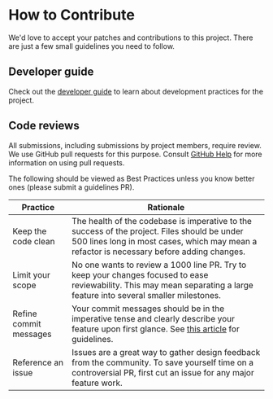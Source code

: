 # How to Contribute

We'd love to accept your patches and contributions to this project. There are
just a few small guidelines you need to follow.

## Developer guide

Check out the [developer guide](developer-guide.md) to learn about development practices for the project.

## Code reviews

All submissions, including submissions by project members, require review. We
use GitHub pull requests for this purpose. Consult
[GitHub Help](https://help.github.com/articles/about-pull-requests/) for more
information on using pull requests.

The following should be viewed as Best Practices unless you know better ones (please submit a guidelines PR).

| Practice | Rationale |
| -------- | --------- |
| Keep the code clean | The health of the codebase is imperative to the success of the project. Files should be under 500 lines long in most cases, which may mean a refactor is necessary before adding changes. |
| Limit your scope | No one wants to review a 1000 line PR. Try to keep your changes focused to ease reviewability. This may mean separating a large feature into several smaller milestones.  |
| Refine commit messages | Your commit messages should be in the imperative tense and clearly describe your feature upon first glance. See [this article](https://chris.beams.io/posts/git-commit/) for guidelines.
| Reference an issue | Issues are a great way to gather design feedback from the community. To save yourself time on a controversial PR, first cut an issue for any major feature work. |
